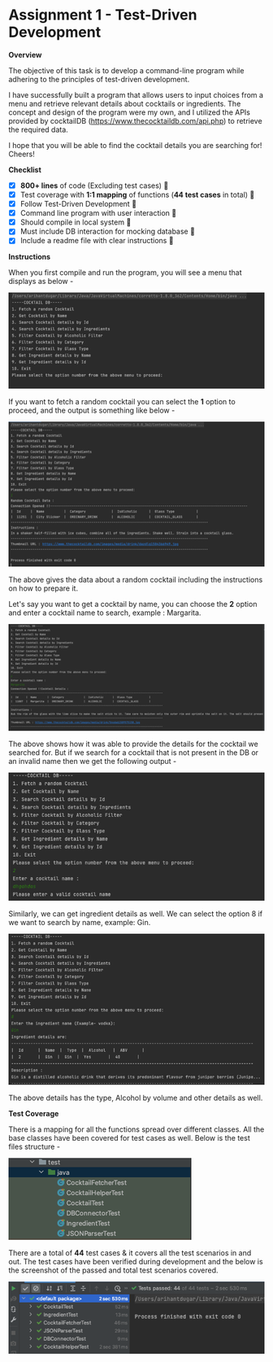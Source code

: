 # Assignment 1 - Test-Driven Development

**Overview**

The objective of this task is to develop a command-line program while adhering to the principles of test-driven development.

I have successfully built a program that allows users to input choices from a menu and retrieve relevant details about cocktails or ingredients. The concept and design of the program were my own, and I utilized the APIs provided by cocktailDB (https://www.thecocktaildb.com/api.php) to retrieve the required data.

I hope that you will be able to find the cocktail details you are searching for! Cheers!

**Checklist**

- [x] **800+ lines** of code (Excluding test cases) :tada:
- [x] Test coverage with **1:1 mapping** of functions (**44 test cases** in total) :100:
- [x] Follow Test-Driven Development :100:
- [x] Command line program with user interaction :tada:
- [x] Should compile in local system :100:
- [x] Must include DB interaction for mocking database :tada:
- [x] Include a readme file with clear instructions :100:

**Instructions**

When you first compile and run the program, you will see a menu that displays as below -

![Cocktail DB - Menu](./assets/menu.png)

If you want to fetch a random cocktail you can select the **1** option to proceed, and the output is something like below -

![Random cocktail details](./assets/randomCocktail.png)

The above gives the data about a random cocktail including the instructions on how to prepare it.

Let's say you want to get a cocktail by name, you can choose the **2** option and enter a cocktail name to search, example : Margarita.

![Cocktail details by name](./assets/cocktailByName.png)

The above shows how it was able to provide the details for the cocktail we searched for. But if we search for a cocktail that is not present in the DB or an invalid name then we get the following output -

![Invalid Name](./assets/InvalidName.png)

Similarly, we can get ingredient details as well. We can select the option 8 if we want to search by name, example: Gin.

![Ingredient details by Name](./assets/IngredientByName.png)

The above details has the type, Alcohol by volume and other details as well.

**Test Coverage**

There is a mapping for all the functions spread over different classes. All the base classes have been covered for test cases as well.
Below is the test files structure -

![Test file structure](./assets/testFileStructure.png)

There are a total of **44** test cases & it covers all the test scenarios in and out. The test cases have been verified during development and the below is the screenshot of the passed and total test scenarios covered.

![Tests Verified](./assets/testsVerified.png)

